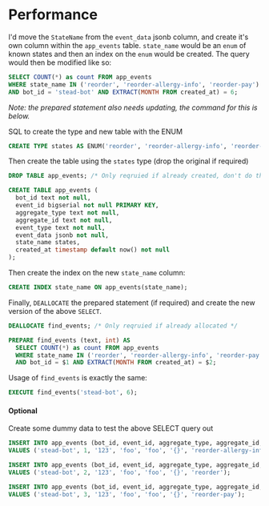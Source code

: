 # Performance

I'd move the `StateName` from the `event_data` jsonb column, and create it's own column within the `app_events` table. `state_name` would be an `enum` of known states and then an index on the `enum` would be created. The query would then be modified like so:

```sql
SELECT COUNT(*) as count FROM app_events
WHERE state_name IN ('reorder', 'reorder-allergy-info', 'reorder-pay')
AND bot_id = 'stead-bot' AND EXTRACT(MONTH FROM created_at) = 6;
```

_Note: the prepared statement also needs updating, the command for this is below._

SQL to create the type and new table with the ENUM

```sql
CREATE TYPE states AS ENUM('reorder', 'reorder-allergy-info', 'reorder-pay');
```

Then create the table using the `states` type (drop the original if required)

```sql
DROP TABLE app_events; /* Only reqruied if already created, don't do this in prod, please :) */

CREATE TABLE app_events (
  bot_id text not null,
  event_id bigserial not null PRIMARY KEY,
  aggregate_type text not null,
  aggregate_id text not null,
  event_type text not null,
  event_data jsonb not null,
  state_name states,
  created_at timestamp default now() not null
);
```

Then create the index on the new `state_name` column:

```sql
CREATE INDEX state_name ON app_events(state_name);
```

Finally, `DEALLOCATE` the prepared statement (if required) and create the new version of the above `SELECT`.

```sql
DEALLOCATE find_events; /* Only reqruied if already allocated */

PREPARE find_events (text, int) AS
  SELECT COUNT(*) as count FROM app_events
  WHERE state_name IN ('reorder', 'reorder-allergy-info', 'reorder-pay')
  AND bot_id = $1 AND EXTRACT(MONTH FROM created_at) = $2;

```

Usage of `find_events` is exactly the same:

```sql
EXECUTE find_events('stead-bot', 6);
```

#### Optional

Create some dummy data to test the above SELECT query out

```sql
INSERT INTO app_events (bot_id, event_id, aggregate_type, aggregate_id, event_type, event_data, state_name)
VALUES ('stead-bot', 1, '123', 'foo', 'foo', '{}', 'reorder-allergy-info');

INSERT INTO app_events (bot_id, event_id, aggregate_type, aggregate_id, event_type, event_data, state_name)
VALUES ('stead-bot', 2, '123', 'foo', 'foo', '{}', 'reorder');

INSERT INTO app_events (bot_id, event_id, aggregate_type, aggregate_id, event_type, event_data, state_name)
VALUES ('stead-bot', 3, '123', 'foo', 'foo', '{}', 'reorder-pay');
```
